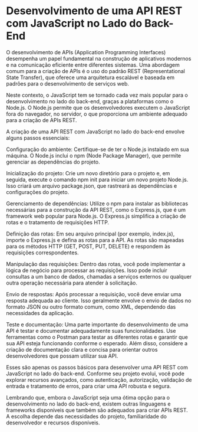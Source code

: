 # Desenvolvimento de uma API REST com JavaScript no Lado do Back-End

O desenvolvimento de APIs (Application Programming Interfaces) desempenha um papel fundamental na construção de aplicativos modernos e na comunicação eficiente entre diferentes sistemas. Uma abordagem comum para a criação de APIs é o uso do padrão REST (Representational State Transfer), que oferece uma arquitetura escalável e baseada em padrões para o desenvolvimento de serviços web.

Neste contexto, o JavaScript tem se tornado cada vez mais popular para o desenvolvimento no lado do back-end, graças a plataformas como o Node.js. O Node.js permite que os desenvolvedores executem o JavaScript fora do navegador, no servidor, o que proporciona um ambiente adequado para a criação de APIs REST.

A criação de uma API REST com JavaScript no lado do back-end envolve alguns passos essenciais:

Configuração do ambiente: Certifique-se de ter o Node.js instalado em sua máquina. O Node.js inclui o npm (Node Package Manager), que permite gerenciar as dependências do projeto.

Inicialização do projeto: Crie um novo diretório para o projeto e, em seguida, execute o comando npm init para iniciar um novo projeto Node.js. Isso criará um arquivo package.json, que rastreará as dependências e configurações do projeto.

Gerenciamento de dependências: Utilize o npm para instalar as bibliotecas necessárias para a construção da API REST, como o Express.js, que é um framework web popular para Node.js. O Express.js simplifica a criação de rotas e o tratamento de requisições HTTP.

Definição das rotas: Em seu arquivo principal (por exemplo, index.js), importe o Express.js e defina as rotas para a API. As rotas são mapeadas para os métodos HTTP (GET, POST, PUT, DELETE) e respondem às requisições correspondentes.

Manipulação das requisições: Dentro das rotas, você pode implementar a lógica de negócio para processar as requisições. Isso pode incluir consultas a um banco de dados, chamadas a serviços externos ou qualquer outra operação necessária para atender à solicitação.

Envio de respostas: Após processar a requisição, você deve enviar uma resposta adequada ao cliente. Isso geralmente envolve o envio de dados no formato JSON ou outro formato comum, como XML, dependendo das necessidades da aplicação.

Teste e documentação: Uma parte importante do desenvolvimento de uma API é testar e documentar adequadamente suas funcionalidades. Use ferramentas como o Postman para testar as diferentes rotas e garantir que sua API esteja funcionando conforme o esperado. Além disso, considere a criação de documentação clara e concisa para orientar outros desenvolvedores que possam utilizar sua API.

Esses são apenas os passos básicos para desenvolver uma API REST com JavaScript no lado do back-end. Conforme seu projeto evolui, você pode explorar recursos avançados, como autenticação, autorização, validação de entrada e tratamento de erros, para criar uma API robusta e segura.

Lembrando que, embora o JavaScript seja uma ótima opção para o desenvolvimento no lado do back-end, existem outras linguagens e frameworks disponíveis que também são adequados para criar APIs REST. A escolha depende das necessidades do projeto, familiaridade do desenvolvedor e recursos disponíveis.
